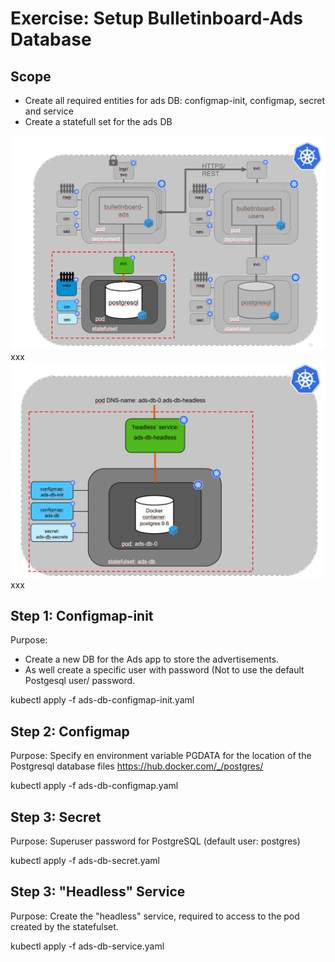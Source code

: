 # Exercise: Setup Bulletinboard-Ads Database


## Scope

- Create all required entities for ads DB: configmap-init, configmap, secret and service
- Create a statefull set for the ads DB

<img src="images/k8s-bulletinboard-target-picture-ads-db-3.png" width="800" />
xxx

<img src="images/k8s-bulletinboard-target-picture-ads-db-detail.png" width="800" />
xxx

## Step 1: Configmap-init
Purpose: 
- Create a new DB for the Ads app to store the advertisements. 
- As well create a specific user with password (Not to use the default Postgesql user/ password.

kubectl apply -f ads-db-configmap-init.yaml 


## Step 2: Configmap
Purpose: Specify en environment variable PGDATA for the location of the Postgresql database files
https://hub.docker.com/_/postgres/

kubectl apply -f ads-db-configmap.yaml 


## Step 3: Secret
Purpose: Superuser password for PostgreSQL (default user: postgres)

kubectl apply -f ads-db-secret.yaml 


## Step 3: "Headless" Service
Purpose: Create the "headless" service, required to access to the pod created by the statefulset.

kubectl apply -f ads-db-service.yaml 



